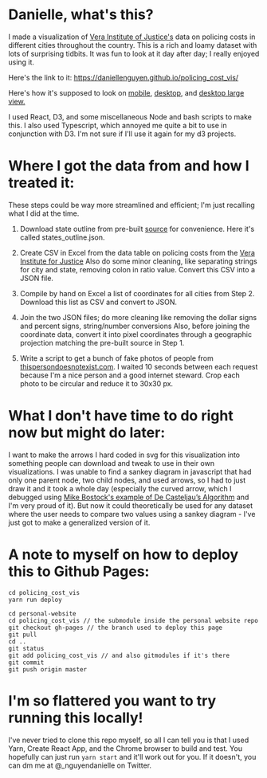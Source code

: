 # Danielle, what's this?

I made a visualization of [Vera Institute of Justice's](https://www.vera.org/publications/what-policing-costs-in-americas-biggest-cities) data on policing costs in different cities throughout the country. This is a rich and loamy dataset with lots of surprising tidbits. It was fun to look at it day after day; I really enjoyed using it.

Here's the link to it: https://daniellenguyen.github.io/policing_cost_vis/

Here's how it's supposed to look on [mobile](https://github.com/daniellenguyen/policing_cost_vis/blob/main/public/mobile-snapshot.jpg), [desktop](https://github.com/daniellenguyen/policing_cost_vis/blob/main/public/desktop-snapshot.jpeg), and [desktop large view.](https://github.com/daniellenguyen/policing_cost_vis/blob/main/public/desktop-snapshot-large.jpeg)

I used React, D3, and some miscellaneous Node and bash scripts to make this. I also used Typescript, which annoyed me quite a bit to use in conjunction with D3. I'm not sure if I'll use it again for my d3 projects.

# Where I got the data from and how I treated it:

These steps could be way more streamlined and efficient; I'm just recalling what I did at the time.

1. Download state outline from pre-built [source](https://github.com/topojson/us-atlas) for convenience. Here it's called states_outline.json.

2. Create CSV in Excel from the data table on policing costs from the [Vera Institute for Justice](https://www.vera.org/publications/what-policing-costs-in-americas-biggest-cities)
Also do some minor cleaning, like separating strings for city and state, removing colon in ratio value.
Convert this CSV into a JSON file.

3. Compile by hand on Excel a list of coordinates for all cities from Step 2. Download this list as CSV and convert to JSON.

4. Join the two JSON files; do more cleaning like removing the dollar signs and percent signs, string/number conversions
Also, before joining the coordinate data, convert it into pixel coordinates through a geographic projection matching the pre-built source in Step 1.

5. Write a script to get a bunch of fake photos of people from [thispersondoesnotexist.com](https://thispersondoesnotexist.com/). I waited 10 seconds between each request because I'm a nice person and a good internet steward.
Crop each photo to be circular and reduce it to 30x30 px.

# What I don't have time to do right now but might do later:

I want to make the arrows I hard coded in svg for this visualization into something people can download and tweak to use in their own visualizations. I was unable to find a sankey diagram in javascript that had only one parent node, two child nodes, and used arrows, so I had to just draw it and it took a whole day (especially the curved arrow, which I debugged using [Mike Bostock's example of De Casteljau’s Algorithm](https://observablehq.com/@mbostock/de-casteljaus-algorithm) and I'm very proud of it). But now it could theoretically be used for any dataset where the user needs to compare two values using a sankey diagram - I've just got to make a generalized version of it.

# A note to myself on how to deploy this to Github Pages:

```
cd policing_cost_vis
yarn run deploy

cd personal-website
cd policing_cost_vis // the submodule inside the personal website repo
git checkout gh-pages // the branch used to deploy this page
git pull
cd ..
git status
git add policing_cost_vis // and also gitmodules if it's there
git commit 
git push origin master
```

# I'm so flattered you want to try running this locally!

I've never tried to clone this repo myself, so all I can tell you is that I used Yarn, Create React App, and the Chrome browser to build and test. You hopefully can just run `yarn start` and it'll work out for you. If it doesn't, you can dm me at @_nguyendanielle on Twitter.


